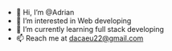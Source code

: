- 👋 Hi, I’m @Adrian
- 👀 I’m interested in Web developing
- 🌱 I’m currently learning full stack developing
- 📫 Reach me at dacaeu22@gmail.com
